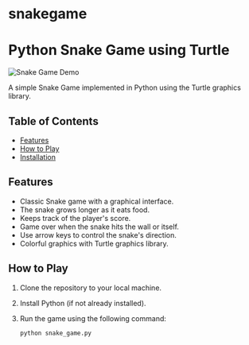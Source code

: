 # snakegame

# Python Snake Game using Turtle

![Snake Game Demo](snake_game_demo.gif)

A simple Snake Game implemented in Python using the Turtle graphics library.

## Table of Contents


- [Features](#features)
- [How to Play](#how-to-play)
- [Installation](#installation)




## Features

- Classic Snake game with a graphical interface.
- The snake grows longer as it eats food.
- Keeps track of the player's score.
- Game over when the snake hits the wall or itself.
- Use arrow keys to control the snake's direction.
- Colorful graphics with Turtle graphics library.

## How to Play

1. Clone the repository to your local machine.
2. Install Python (if not already installed).
3. Run the game using the following command:

   ```bash
   python snake_game.py
